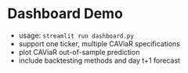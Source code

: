 # Dashboard Demo
- usage: `streamlit run dashboard.py`
- support one ticker, multiple CAViaR specifications
- plot CAViaR out-of-sample prediction
- include backtesting methods and day t+1 forecast

